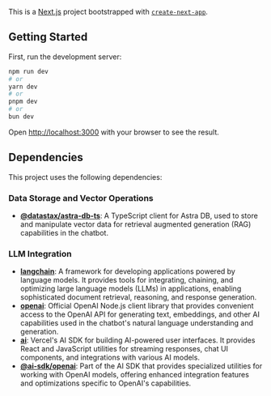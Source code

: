 This is a [Next.js](https://nextjs.org) project bootstrapped with [`create-next-app`](https://nextjs.org/docs/pages/api-reference/create-next-app).

## Getting Started

First, run the development server:

```bash
npm run dev
# or
yarn dev
# or
pnpm dev
# or
bun dev
```

Open [http://localhost:3000](http://localhost:3000) with your browser to see the result.

## Dependencies

This project uses the following dependencies:

### Data Storage and Vector Operations

- **[@datastax/astra-db-ts](https://github.com/datastax/astra-db-ts)**: A TypeScript client for Astra DB, used to store and manipulate vector data for retrieval augmented generation (RAG) capabilities in the chatbot.

### LLM Integration

- **[langchain](https://js.langchain.com)**: A framework for developing applications powered by language models. It provides tools for integrating, chaining, and optimizing large language models (LLMs) in applications, enabling sophisticated document retrieval, reasoning, and response generation.
- **[openai](https://github.com/openai/openai-node)**: Official OpenAI Node.js client library that provides convenient access to the OpenAI API for generating text, embeddings, and other AI capabilities used in the chatbot's natural language understanding and generation.
- **[ai](https://github.com/vercel/ai)**: Vercel's AI SDK for building AI-powered user interfaces. It provides React and JavaScript utilities for streaming responses, chat UI components, and integrations with various AI models.
- **[@ai-sdk/openai](https://github.com/vercel/ai/tree/main/packages/openai)**: Part of the AI SDK that provides specialized utilities for working with OpenAI models, offering enhanced integration features and optimizations specific to OpenAI's capabilities.

